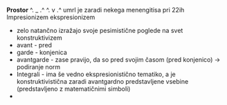 **Prostor** ^. _ .^    ^. v .^
umrl je zaradi nekega menengitisa pri 22ih
Impresionizem 
ekspresionizem 
- zelo natančno izražajo svoje pesimistične poglede na svet
konstruktivizem
- avant - pred
- garde - konjenica
- avantgarde - zase pravijo, da so pred svojim časom (pred konjenico) $\rightarrow$ podiranje norm
- Integrali - ima še vedno ekspresionistično tematiko, a je konstruktivistična zaradi avantgardno predstavljene vsebine (predstavljeno z matematičnimi simboli)
- 
